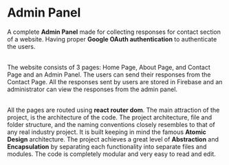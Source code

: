 # Admin Panel

A complete **Admin Panel** made for collecting responses for contact section of a website. Having proper **Google OAuth authentication** to authenticate the users.
<br></br>

The website consists of 3 pages: Home Page, About Page, and Contact Page and an Admin Panel. The users can send their responses from the Contact Page. All the responses sent by users are stored in Firebase and an administrator can view the responses from the admin panel.
<br></br>

All the pages are routed using **react router dom**. The main attraction of the project, is the architecture of the code. The project architecture, file and folder structure, and the naming conventions closely resembles to that of any real industry project. It is built keeping in mind the famous **Atomic Design** architecture. The project achieves a great level of **Abstraction** and **Encapsulation** by separating each functionality into separate files and modules. The code is completely modular and very easy to read and edit.
